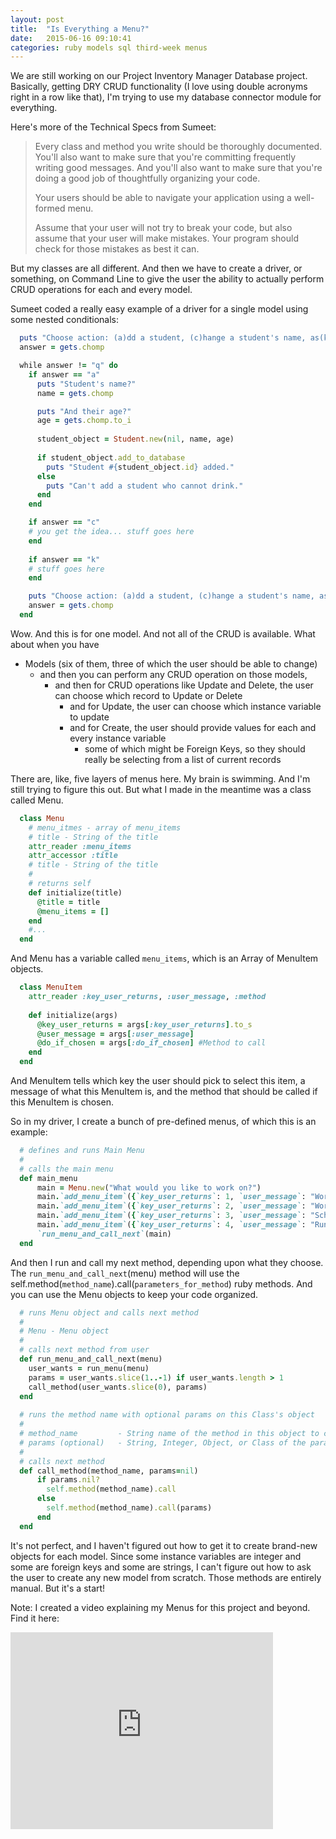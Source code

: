 ```yaml
---
layout: post
title:  "Is Everything a Menu?"
date:   2015-06-16 09:10:41
categories: ruby models sql third-week menus
---
```


We are still working on our Project Inventory Manager Database project.  Basically, getting DRY CRUD functionality (I love using double acronyms right in a row like that), I'm trying to use my database connector module for everything.

Here's more of the Technical Specs from Sumeet:

>Every class and method you write should be thoroughly documented. You'll also want to make sure that you're committing frequently writing good messages. And you'll also want to make sure that you're doing a good job of thoughtfully organizing your code.
>
>Your users should be able to navigate your application using a well-formed menu.
>
>Assume that your user will not try to break your code, but also assume that your user will make mistakes. Your program should check for those mistakes as best it can.


But my classes are all different.  And then we have to create a driver, or something, on Command Line to give the user the ability to actually perform CRUD operations for each and every model.

Sumeet coded a really easy example of a driver for a single model using some nested conditionals:

```ruby
  puts "Choose action: (a)dd a student, (c)hange a student's name, as(k) a question, or (q)uit"
  answer = gets.chomp

  while answer != "q" do
    if answer == "a"
      puts "Student's name?"
      name = gets.chomp

      puts "And their age?"
      age = gets.chomp.to_i
    
      student_object = Student.new(nil, name, age)
    
      if student_object.add_to_database
        puts "Student #{student_object.id} added."
      else
        puts "Can't add a student who cannot drink."
      end
    end

    if answer == "c"
    # you get the idea... stuff goes here
    end
  
    if answer == "k"
    # stuff goes here
    end

    puts "Choose action: (a)dd a student, (c)hange a student's name, as(k) a question, or (q)uit"
    answer = gets.chomp
  end
```

Wow.  And this is for one model.  And not all of the CRUD is available.  What about when you have 

 - Models (six of them, three of which the user should be able to change)
    - and then you can perform any CRUD operation on those models, 
      - and then for CRUD operations like Update and Delete, the user can choose which record to Update or Delete
          - and for Update, the user can choose which instance variable to update
          - and for Create, the user should provide values for each and every instance variable
              - some of which might be Foreign Keys, so they should really be selecting from a list of current records


There are, like, five layers of menus here.  My brain is swimming.  And I'm still trying to figure this out.  But what I made in the meantime was a class called Menu.

```ruby
  class Menu
    # menu_itmes - array of menu_items
    # title - String of the title
    attr_reader :menu_items
    attr_accessor :title
    # title - String of the title
    #
    # returns self
    def initialize(title)
      @title = title
      @menu_items = []
    end
    #...
  end
```

And Menu has a variable called `menu_items`, which is an Array of MenuItem objects.

```ruby
  class MenuItem
    attr_reader :key_user_returns, :user_message, :method
  
    def initialize(args)
      @key_user_returns = args[:key_user_returns].to_s
      @user_message = args[:user_message]
      @do_if_chosen = args[:do_if_chosen] #Method to call
    end
  end
```

And MenuItem tells which key the user should pick to select this item, a message of what this MenuItem is, and the method that should be called if this MenuItem is chosen.


So in my driver, I create a bunch of pre-defined menus, of which this is an example:

```ruby
  # defines and runs Main Menu
  #
  # calls the main menu
  def main_menu
      main = Menu.new("What would you like to work on?")
      main.`add_menu_item`({`key_user_returns`: 1, `user_message`: "Work with movies.", `do_if_chosen`:  ["movie_menu"]})
      main.`add_menu_item`({`key_user_returns`: 2, `user_message`: "Work with theatres.", `do_if_chosen`: ["theatre_menu"]})
      main.`add_menu_item`({`key_user_returns`: 3, `user_message`: "Schedule movie time slots by theatre.", `do_if_chosen`: ["loc_time_menu"]})
      main.`add_menu_item`({`key_user_returns`: 4, `user_message`: "Run an analysis on my theatres.", `do_if_chosen`: ["analyze_menu"]})
      `run_menu_and_call_next`(main)
  end
```

And then I run and call my next method, depending upon what they choose.  The `run_menu_and_call_next`(menu) method will use the self.method(`method_name`).call(`parameters_for_method`) ruby methods.  And you can use the Menu objects to keep your code organized.

```ruby
  # runs Menu object and calls next method
  #
  # Menu - Menu object
  #
  # calls next method from user
  def run_menu_and_call_next(menu)
    user_wants = run_menu(menu)
    params = user_wants.slice(1..-1) if user_wants.length > 1
    call_method(user_wants.slice(0), params)
  end
  
  # runs the method name with optional params on this Class's object
  #
  # method_name         - String name of the method in this object to call
  # params (optional)   - String, Integer, Object, or Class of the parameters for the method
  #
  # calls next method
  def call_method(method_name, params=nil)
      if params.nil?
        self.method(method_name).call
      else
        self.method(method_name).call(params)
      end
  end
```

It's not perfect, and I haven't figured out how to get it to create brand-new objects for each model.  Since some instance variables are integer and some are foreign keys and some are strings, I can't figure out how to ask the user to create any new model from scratch.  Those methods are entirely manual. But it's a start!

Note:
I created a video explaining my Menus for this project and beyond.  Find it here:
<iframe width="420" height="315" src="https://www.youtube.com/embed/jsDztsYCGJ4" frameborder="0" style="text-align: center" allowfullscreen></iframe>